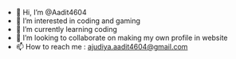 - 👋 Hi, I’m @Aadit4604
- 👀 I’m interested in coding and gaming
- 🌱 I’m currently learning coding
- 💞️ I’m looking to collaborate on making my own profile in website
- 📫 How to reach me : ajudiya.aadit4604@gmail.com

<!---
Aadit4604/Aadit4604 is a ✨ special ✨ repository because its `README.md` (this file) appears on your GitHub profile.
You can click the Preview link to take a look at your changes.
--->
